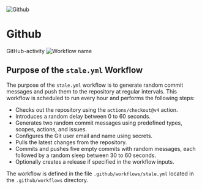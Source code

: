 ![Github](https://socialify.git.ci/jianzhihuang/Github/image?font=Jost&language=1&name=1&owner=1&pattern=Solid&stargazers=1&theme=Dark)
# Github
GitHub-activity
![Workflow name](https://github.com/jianzhihuang/Github/actions/workflows/stale.yml/badge.svg)

## Purpose of the `stale.yml` Workflow

The purpose of the `stale.yml` workflow is to generate random commit messages and push them to the repository at regular intervals. This workflow is scheduled to run every hour and performs the following steps:

* Checks out the repository using the `actions/checkout@v4` action.
* Introduces a random delay between 0 to 60 seconds.
* Generates two random commit messages using predefined types, scopes, actions, and issues.
* Configures the Git user email and name using secrets.
* Pulls the latest changes from the repository.
* Commits and pushes five empty commits with random messages, each followed by a random sleep between 30 to 60 seconds.
* Optionally creates a release if specified in the workflow inputs.

The workflow is defined in the file `.github/workflows/stale.yml` located in the `.github/workflows` directory.
